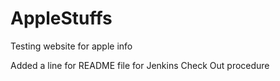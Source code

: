 # AppleStuffs
Testing website for apple info

Added a line for README file for Jenkins Check Out procedure 
